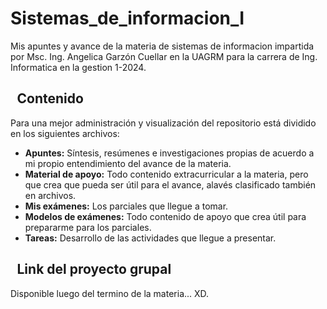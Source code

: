 # Sistemas_de_informacion_I

 Mis apuntes y avance de la materia de sistemas de informacion impartida por Msc. Ing. Angelica Garzón Cuellar en la UAGRM para la carrera de Ing. Informatica en la gestion 1-2024.
 
 ## &ensp;Contenido 
 
  Para una mejor administración y visualización del repositorio está dividido en los siguientes archivos:
  * **Apuntes:** Síntesis, resúmenes e investigaciones propias de acuerdo a mi propio entendimiento del avance de la materia.
  * **Material de apoyo:** Todo contenido extracurricular a la materia, pero que crea que pueda ser útil para el avance, alavés clasificado también en archivos.
  * **Mis exámenes:** Los parciales que llegue a tomar.
  * **Modelos de exámenes:** Todo contenido de apoyo que crea útil para prepararme para los parciales.
  * **Tareas:** Desarrollo de las actividades que llegue a presentar.
 
 ## &ensp;Link del proyecto grupal
 
 Disponible luego del termino de la materia... XD.

